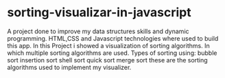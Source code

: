 # sorting-visualizar-in-javascript
A project done to improve my data structures skills and dynamic programming. HTML,CSS and Javascript technologies where used to build this app.
In this Project i showed a visualization of sorting algorithms. In which multiple sorting algorithms are used.
Types of sorting using:
bubble sort
insertion sort
shell sort
quick sort
merge sort
these are the sorting algorithms used to implement my visualizer. 
